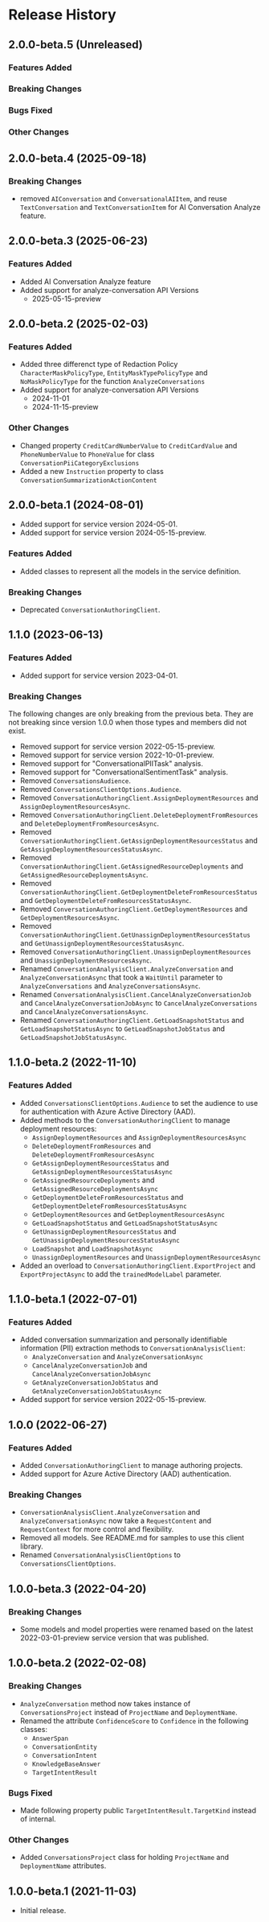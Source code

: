 # Release History

## 2.0.0-beta.5 (Unreleased)

### Features Added

### Breaking Changes

### Bugs Fixed

### Other Changes

## 2.0.0-beta.4 (2025-09-18)

### Breaking Changes

- removed `AIConversation` and `ConversationalAIItem`, and reuse `TextConversation` and `TextConversationItem` for AI Conversation Analyze feature.

## 2.0.0-beta.3 (2025-06-23)

### Features Added

- Added AI Conversation Analyze feature
- Added support for analyze-conversation API Versions
  - 2025-05-15-preview

## 2.0.0-beta.2 (2025-02-03)

### Features Added

- Added three differenct type of Redaction Policy `CharacterMaskPolicyType`, `EntityMaskTypePolicyType` and `NoMaskPolicyType` for the function `AnalyzeConversations`  
- Added support for analyze-conversation API Versions
  - 2024-11-01
  - 2024-11-15-preview

### Other Changes

- Changed property `CreditCardNumberValue` to `CreditCardValue` and `PhoneNumberValue` to `PhoneValue` for class `ConversationPiiCategoryExclusions`
- Added a new `Instruction` property to class `ConversationSummarizationActionContent`

## 2.0.0-beta.1 (2024-08-01)

- Added support for service version 2024-05-01.
- Added support for service version 2024-05-15-preview.

### Features Added
- Added classes to represent all the models in the service definition.

### Breaking Changes
- Deprecated `ConversationAuthoringClient`.

## 1.1.0 (2023-06-13)

### Features Added

- Added support for service version 2023-04-01.

### Breaking Changes

The following changes are only breaking from the previous beta. They are not breaking since version 1.0.0 when those types and members did not exist.

- Removed support for service version 2022-05-15-preview.
- Removed support for service version 2022-10-01-preview.
- Removed support for "ConversationalPIITask" analysis.
- Removed support for "ConversationalSentimentTask" analysis.
- Removed `ConversationsAudience`.
- Removed `ConversationsClientOptions.Audience`.
- Removed `ConversationAuthoringClient.AssignDeploymentResources` and `AssignDeploymentResourcesAsync`.
- Removed `ConversationAuthoringClient.DeleteDeploymentFromResources` and `DeleteDeploymentFromResourcesAsync`.
- Removed `ConversationAuthoringClient.GetAssignDeploymentResourcesStatus` and `GetAssignDeploymentResourcesStatusAsync`.
- Removed `ConversationAuthoringClient.GetAssignedResourceDeployments` and `GetAssignedResourceDeploymentsAsync`.
- Removed `ConversationAuthoringClient.GetDeploymentDeleteFromResourcesStatus` and `GetDeploymentDeleteFromResourcesStatusAsync`.
- Removed `ConversationAuthoringClient.GetDeploymentResources` and `GetDeploymentResourcesAsync`.
- Removed `ConversationAuthoringClient.GetUnassignDeploymentResourcesStatus` and `GetUnassignDeploymentResourcesStatusAsync`.
- Removed `ConversationAuthoringClient.UnassignDeploymentResources` and `UnassignDeploymentResourcesAsync`.
- Renamed `ConversationAnalysisClient.AnalyzeConversation` and `AnalyzeConversationAsync` that took a `WaitUntil` parameter to `AnalyzeConversations` and `AnalyzeConversationsAsync`.
- Renamed `ConversationAnalysisClient.CancelAnalyzeConversationJob` and `CancelAnalyzeConversationJobAsync` to `CancelAnalyzeConversations` and `CancelAnalyzeConversationsAsync`.
- Renamed `ConversationAuthoringClient.GetLoadSnapshotStatus` and `GetLoadSnapshotStatusAsync` to `GetLoadSnapshotJobStatus` and `GetLoadSnapshotJobStatusAsync`.

## 1.1.0-beta.2 (2022-11-10)

### Features Added

- Added `ConversationsClientOptions.Audience` to set the audience to use for authentication with Azure Active Directory (AAD).
- Added methods to the `ConversationAuthoringClient` to manage deployment resources:
  - `AssignDeploymentResources` and `AssignDeploymentResourcesAsync`
  - `DeleteDeploymentFromResources` and `DeleteDeploymentFromResourcesAsync`
  - `GetAssignDeploymentResourcesStatus` and `GetAssignDeploymentResourcesStatusAsync`
  - `GetAssignedResourceDeployments` and `GetAssignedResourceDeploymentsAsync`
  - `GetDeploymentDeleteFromResourcesStatus` and `GetDeploymentDeleteFromResourcesStatusAsync`
  - `GetDeploymentResources` and `GetDeploymentResourcesAsync`
  - `GetLoadSnapshotStatus` and `GetLoadSnapshotStatusAsync`
  - `GetUnassignDeploymentResourcesStatus` and `GetUnassignDeploymentResourcesStatusAsync`
  - `LoadSnapshot` and `LoadSnapshotAsync`
  - `UnassignDeploymentResources` and `UnassignDeploymentResourcesAsync`
- Added an overload to `ConversationAuthoringClient.ExportProject` and `ExportProjectAsync` to add the `trainedModelLabel` parameter.

## 1.1.0-beta.1 (2022-07-01)

### Features Added

- Added conversation summarization and personally identifiable information (PII) extraction methods to `ConversationAnalysisClient`:
  - `AnalyzeConversation` and `AnalyzeConversationAsync`
  - `CancelAnalyzeConversationJob` and `CancelAnalyzeConversationJobAsync`
  - `GetAnalyzeConversationJobStatus` and `GetAnalyzeConversationJobStatusAsync`
- Added support for service version 2022-05-15-preview.

## 1.0.0 (2022-06-27)

### Features Added

- Added `ConversationAuthoringClient` to manage authoring projects.
- Added support for Azure Active Directory (AAD) authentication.

### Breaking Changes

- `ConversationAnalysisClient.AnalyzeConversation` and `AnalyzeConversationAsync` now take a `RequestContent` and `RequestContext` for more control and flexibility.
- Removed all models. See README.md for samples to use this client library.
- Renamed `ConversationAnalysisClientOptions` to `ConversationsClientOptions`.

## 1.0.0-beta.3 (2022-04-20)

### Breaking Changes

- Some models and model properties were renamed based on the latest 2022-03-01-preview service version that was published.

## 1.0.0-beta.2 (2022-02-08)

### Breaking Changes

- `AnalyzeConversation` method now takes instance of `ConversationsProject` instead of `ProjectName` and `DeploymentName`.
- Renamed the attribute `ConfidenceScore` to `Confidence` in the following classes:
  - `AnswerSpan`
  - `ConversationEntity`
  - `ConversationIntent`
  - `KnowledgeBaseAnswer`
  - `TargetIntentResult`

### Bugs Fixed

- Made following property public `TargetIntentResult.TargetKind` instead of internal.

### Other Changes

- Added `ConversationsProject` class for holding `ProjectName` and `DeploymentName` attributes.

## 1.0.0-beta.1 (2021-11-03)

- Initial release.

